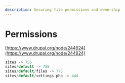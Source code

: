 ```yaml
---
description: Securing file permissions and ownership
---
```


# Permissions

[https://www.drupal.org/node/244924](https://www.drupal.org/node/244924)

```rust
sites -> 755
sites/default -> 755
sites/default/files -> 775
sites/default/settings.php -> 444
```
